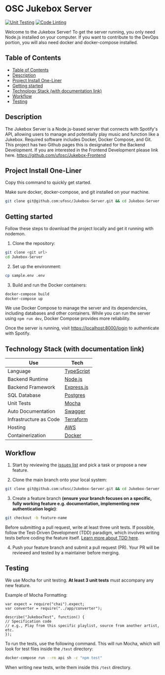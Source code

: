 # OSC Jukebox Server

[![Unit Testing](https://github.com/ufosc/Jukebox-Server/actions/workflows/test-api.yml/badge.svg)](https://github.com/ufosc/Jukebox-Server/actions/workflows/test-api.yml)
[![Code Linting](https://github.com/ufosc/Jukebox-Server/actions/workflows/code-linting.yml/badge.svg)](https://github.com/ufosc/Jukebox-Server/actions/workflows/code-linting.yml)

Welcome to the Jukebox Server! To get the server running, you only need Node.js installed on your computer. If you want to contribute to the DevOps portion, you will also need docker and docker-compose installed.

## Table of Contents

- [Table of Contents](#table-of-contents)
- [Description](#description)
- [Project Install One-Liner](#project-install-one-liner)
- [Getting started](#getting-started)
- [Technology Stack (with documentation link)](#technology-stack-with-documentation-link)
- [Workflow](#workflow)
- [Testing](#testing)

## Description

The Jukebox Server is a Node.js-based server that connects with Spotify's API, allowing users to manage and potentially play music and function like a Jukebox. Required software includes Docker, Docker Compose, and Git.
This project has two Github pages this is designated for the Backend Development. If you are interested in the Frontend Development please link here. <https://github.com/ufosc/Jukebox-Frontend>

## Project Install One-Liner

Copy this command to quickly get started.

Make sure docker, docker-compose, and git installed on your machine.

```sh
git clone git@github.com:ufosc/Jukebox-Server.git && cd Jukebox-Server && cp sample.env .env && docker-compose up --build
```

## Getting started

Follow these steps to download the project locally and get it running with nodemon.

1. Clone the repository:

```sh
git clone <git url>
cd Jukebox-Server
```

2. Set up the environment:

```sh
cp sample.env .env
```

3. Build and run the Docker containers:

```sh
docker-compose build
docker-compose up
```

We use Docker Compose to manage the server and its dependencies, including databases and other containers. While you can run the server using `npm run dev`, Docker Compose provides more reliability.

Once the server is running, visit <https://localhost:8000/login> to authenticate with Spotify.

## Technology Stack (with documentation link)

| Use                    | Tech                                                                                        |
| ---------------------- | ------------------------------------------------------------------------------------------- |
| Language               | [TypeScript](https://www.typescriptlang.org/docs/handbook/typescript-from-scratch.html)     |
| Backend Runtime        | [Node.js](https://nodejs.dev/en/learn/)                                                     |
| Backend Framework      | [Express.js](https://expressjs.com/en/4x/api.html#express)                                  |
| SQL Database           | [Postgres](https://node-postgres.com/)                                                      |
| Unit Tests             | [Mocha](https://semaphoreci.com/community/tutorials/getting-started-with-node-js-and-mocha) |
| Auto Documentation     | [Swagger](https://swagger.io/docs/specification/about/)                                     |
| Infrastructure as Code | [Terraform](#)                                                                              |
| Hosting                | [AWS](#)                                                                                    |
| Containerization       | [Docker](https://docs.docker.com/get-started/)                                              |

## Workflow

1. Start by reviewing the [issues list](https://github.com/ufosc/Jukebox-Server/issues) and pick a task or propose a new feature.

2. Clone the main branch onto your local system:

```sh
git clone git@github.com:ufosc/Jukebox-Server.git && cd Jukebox-Server && cp sample.env .env && docker-compose up --build
```

3. Create a feature branch **(ensure your branch focuses on a specific, fully working feature e.g. documentation, implementing new authentication logic)**:

```sh
git checkout -b feature-name
```

Before submitting a pull request, write at least three unit tests. If possible, follow the Test-Driven Development (TDD) paradigm, which involves writing tests before coding the feature itself. [Learn more about TDD here](https://www.browserstack.com/guide/what-is-test-driven-development).

4. Push your feature branch and submit a pull request (PR). Your PR will be reviewed and tested by a maintainer before merging.

## Testing

We use Mocha for unit testing. **At least 3 unit tests** must accompany any new feature.

Example of Mocha Formatting:

```
var expect = require("chai").expect;
var converter = require("../app/converter");

describe("JukeboxTest", function() {
// Specification code
// e.g., Play from this specific playlist, source from another artist, etc.
});
```

To run the tests, use the following command. This will run Mocha, which will look for test files inside the `/test` directory:

```sh
docker-compose run --rm api sh -c "npm test"
```

When writing new tests, write them inside this `/test` directory.
